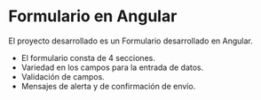 # Formulario en Angular

El proyecto desarrollado es un Formulario desarrollado en Angular. 
- El formulario consta de 4 secciones.
- Variedad en los campos para la entrada de datos.
- Validación de campos.
- Mensajes de alerta y de confirmación de envío.
